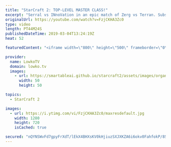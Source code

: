 ```yaml
---
title: "StarCraft 2: TOP-LEVEL MASTER CLASS!"
excerpt: "Serral vs INnoVation in an epic match of Zerg vs Terran. Subscribe for more videos: http://lowko.tv/youtube Insane Protoss macro: https://goo.gl/kYVEow  What a game! INnoVation really shows how to play late game versus an extremely cautious Zerg players. However, Serral is ready to spring the trap. In"
originalUrl: https://youtube.com/watch?v=FzjCKHA3Zc0
type: video
length: PT44M24S
publishedDateTime: 2019-03-04T13:24:19Z
heat: 52

featuredContent: "<iframe width=\"800\" height=\"500\" frameborder=\"0\" src=\"https://www.youtube.com/embed/FzjCKHA3Zc0\" allow=\"accelerometer; autoplay; encrypted-media; gyroscope; picture-in-picture\" allowfullscreen></iframe>"

provider:
  name: LowkoTV
  domain: lowko.tv
  images:
    - url: https://smartableai.github.io/starcraft2/assets/images/organizations/lowko.tv-50x50.jpg
      width: 50
      height: 50

topics:
  - StarCraft 2

images:
  - url: https://i.ytimg.com/vi/FzjCKHA3Zc0/maxresdefault.jpg
    width: 1280
    height: 720
    isCached: true

secured: "nQYNSWvFd7gpyFrXdT/lEkX4BHXsKV0kHjiuzSXJXKZA6i6okv0FahfokP/8SS6TZKLUPTDRL/VAI+JXwb+CZeIDS46fvlcIK1D4blpC8CxrdsodDs7zZU4Hljv5JPhfnjowRjEKJxJG4Plu22eKwTDhK8bmBNQvqxUv6boUmovWVTsig3baNfmKEWflr2uXTJEn3UrGPDiSG4FgdyXI4W02n6FGJB+ciVlD+FgTPaE7sWKpRdhfcZ1TLNd0cbngbnJoYD6pgBBnz9oykxGtSLFP5cNQvzj2QF6s6xm1cokyhlFOeNH9ICUo/w1Lhy4LrZ3ZTsOUQocKQW6UIrRPTum4zi88qKHfTcLOBmpzduP5HnsbFbtNo4gPJpArJmIUm/lWJ5nyCQF0pAEuN7Ow5TDSU9xM9IrXQdO+vxm5CE8Dfx6XNO0zr0HZ3PUqfvUb;vxf/la/e7GXUfbvqxjNa+Q=="
---
```


